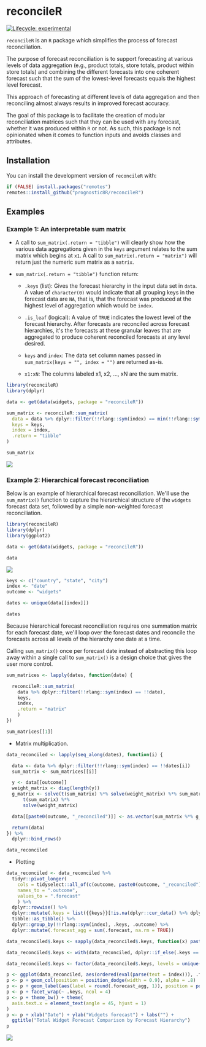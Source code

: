 
# reconcileR

<!-- badges: start -->
[![Lifecycle: experimental](https://img.shields.io/badge/lifecycle-experimental-orange.svg)](https://lifecycle.r-lib.org/articles/stages.html#experimental)
<!-- badges: end -->

`reconcileR` is an `R` package which simplifies the process of forecast reconciliation.

The purpose of forecast reconciliation is to support forecasting at various levels of 
data aggregation (e.g., product totals, store totals, product within store totals) and combining the 
different forecasts into one coherent forecast such that the sum of the lowest-level forecasts 
equals the highest level forecast.

This approach of forecasting at different levels of data aggregation and then reconciling almost always 
results in improved forecast accuracy.

The goal of this package is to facilitate the creation of modular reconciliation matrices such that they can be used 
with any forecast, whether it was produced within `R` or not. As such, this package is not opinionated when it 
comes to function inputs and avoids classes and attributes.

## Installation

You can install the development version of `reconcileR` with:

``` r
if (FALSE) install.packages("remotes")
remotes::install_github("prognostic8R/reconcileR")
```

## Examples

### Example 1: An interpretable sum matrix

* A call to `sum_matrix(.return = "tibble")` will clearly show how the various data 
aggregations given in the `keys` argument relates to the sum matrix which begins at 
`x1`. A call to `sum_matrix(.return = "matrix")` will return just the numeric sum matrix 
as a `matrix`.

* `sum_matrix(.return = "tibble")` function return:

    + `.keys` (list): Gives the forecast hierarchy in the input data set in `data`. A value 
of `character(0)` would indicate that all grouping keys in the forecast data are `NA`, that is, that the forecast was produced at the highest level of aggregation which would be `index`.

    + `.is_leaf` (logical): A value of `TRUE` indicates the lowest level of the forecast hierarchy. 
    After forecasts are reconciled across forecast hierarchies, it's the forecasts at these granular leaves 
    that are aggregated to produce coherent reconciled forecasts at any level desired.
    
    + `keys` and `index`: The data set column names passed in `sum_matrix(keys = "", index = "")` are returned as-is.
    
    + `x1:xN`: The columns labeled x1, x2, ..., xN are the sum matrix.

``` r
library(reconcileR)
library(dplyr)

data <- get(data(widgets, package = "reconcileR"))

sum_matrix <- reconcileR::sum_matrix(
  data = data %>% dplyr::filter(!!rlang::sym(index) == min(!!rlang::sym(index))),
  keys = keys,
  index = index,
  .return = "tibble"
)

sum_matrix
```

![](./tools/widgets_data_tibble_sum_matrix.png)

### Example 2: Hierarchical forecast reconciliation

Below is an example of hierarchical forecast reconciliation. We'll use the `sum_matrix()` function 
to capture the hierarchical structure of the `widgets` forecast data set, followed by a simple 
non-weighted forecast reconciliation.

``` r
library(reconcileR)
library(dplyr)
library(ggplot2)

data <- get(data(widgets, package = "reconcileR"))

data
```

![](./tools/widgets_data.png)

``` r
keys <- c("country", "state", "city")
index <- "date"
outcome <- "widgets"

dates <- unique(data[[index]])

dates
```

Because hierarchical 
forecast reconciliation requires one summation matrix for each forecast date, we'll loop over the 
forecast dates and reconcile the forecasts across all levels of the hierarchy one date at a time.

Calling `sum_matrix()` once per forecast date instead of abstracting this loop away 
within a single call to `sum_matrix()` is a design choice that gives the user more control.

``` r
sum_matrices <- lapply(dates, function(date) {

  reconcileR::sum_matrix(
    data %>% dplyr::filter(!!rlang::sym(index) == !!date),
    keys,
    index,
    .return = "matrix"
    )
})

sum_matrices[[1]]
```

* Matrix multiplication.

``` r
data_reconciled <- lapply(seq_along(dates), function(i) {

  data <- data %>% dplyr::filter(!!rlang::sym(index) == !!dates[i])
  sum_matrix <- sum_matrices[[i]]

  y <- data[[outcome]]
  weight_matrix <- diag(length(y))
  g_matrix <- solve(t(sum_matrix) %*% solve(weight_matrix) %*% sum_matrix) %*% 
      t(sum_matrix) %*%
      solve(weight_matrix)

  data[[paste0(outcome, "_reconciled")]] <- as.vector(sum_matrix %*% g_matrix %*% y)

  return(data)
}) %>%
  dplyr::bind_rows()

data_reconciled
```

* Plotting

``` r
data_reconciled <- data_reconciled %>%
  tidyr::pivot_longer(
    cols = tidyselect::all_of(c(outcome, paste0(outcome, "_reconciled"))),
    names_to = ".outcome",
    values_to = ".forecast"
    ) %>%
  dplyr::rowwise() %>%
  dplyr::mutate(.keys = list({{keys}}[!is.na(dplyr::cur_data() %>% dplyr::select({{keys}}))])) %>%
  tibble::as_tibble() %>%
  dplyr::group_by(!!rlang::sym(index), .keys, .outcome) %>%
  dplyr::mutate(.forecast_agg = sum(.forecast, na.rm = TRUE))

data_reconciled$.keys <- sapply(data_reconciled$.keys, function(x) paste(x, collapse = " * "))

data_reconciled$.keys <- with(data_reconciled, dplyr::if_else(.keys == "", "no agg keys", .keys))

data_reconciled$.keys <- factor(data_reconciled$.keys, levels = unique(data_reconciled$.keys))

p <- ggplot(data_reconciled, aes(ordered(eval(parse(text = index))), .forecast_agg, fill = .outcome))
p <- p + geom_col(position = position_dodge(width = 0.9), alpha = .8)
p <- p + geom_label(aes(label = round(.forecast_agg, 1)), position = position_dodge(width = 0.9), color = "black", show.legend = FALSE)
p <- p + facet_wrap(~ .keys, ncol = 4)
p <- p + theme_bw() + theme(
  axis.text.x = element_text(angle = 45, hjust = 1)
)
p <- p + xlab("Date") + ylab("Widgets forecast") + labs("") +
  ggtitle("Total Widget Forecast Comparison by Forecast Hierarchy")
p
```

![](./tools/hierarchical_forecast_reconciliation.png)


